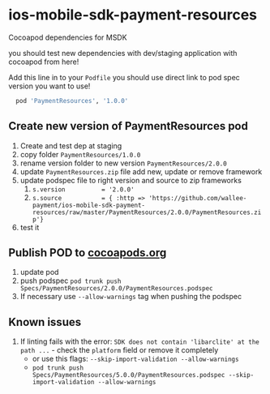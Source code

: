 # ios-mobile-sdk-payment-resources

Cocoapod dependencies for MSDK

you should test new dependencies with dev/staging application with cocoapod from here!

Add this line in to your `Podfile` you should use direct link to pod spec version you want to use!

```bash
  pod 'PaymentResources', '1.0.0'
```

## Create new version of PaymentResources pod

1. Create and test dep at staging
2. copy folder `PaymentResources/1.0.0`
3. rename version folder to new version `PaymentResources/2.0.0`
4. update `PaymentResources.zip` file add new, update or remove framework
5. update podspec file to right version and source to zip frameworks
   1. `s.version          = '2.0.0'`
   2. `s.source           = { :http => 'https://github.com/wallee-payment/ios-mobile-sdk-payment-resources/raw/master/PaymentResources/2.0.0/PaymentResources.zip'}`
6. test it

## Publish POD to [cocoapods.org](https://cocoapods.org/)

1. update pod
2. push podspec `pod trunk push Specs/PaymentResources/2.0.0/PaymentResources.podspec`
3. If necessary use `--allow-warnings` tag when pushing the podspec

## Known issues

1. If linting fails with the error: `SDK does not contain 'libarclite' at the path ...` - check the `platform` field or remove it completely
   - or use this flags: `--skip-import-validation --allow-warnings`
   - `pod trunk push Specs/PaymentResources/5.0.0/PaymentResources.podspec --skip-import-validation --allow-warnings`
